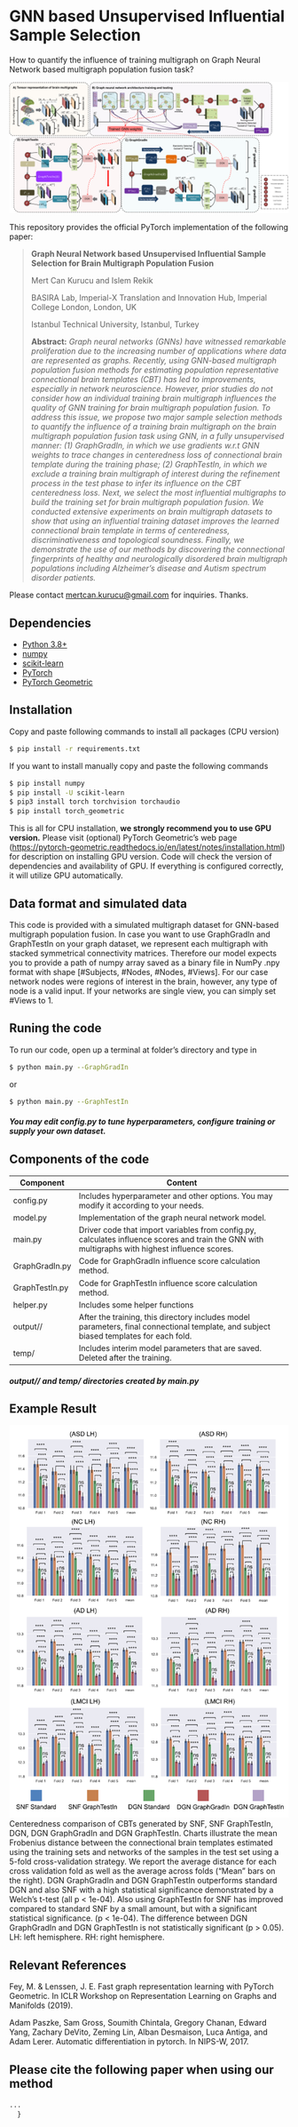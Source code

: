 # GNN based Unsupervised Influential Sample Selection
How to quantify the influence of training multigraph on Graph Neural Network based multigraph population fusion task?

![GraphGradIn and GraphTestIn pipeline](Main_Figure.png)

This repository provides the official PyTorch implementation of the following paper:

> **Graph Neural Network based Unsupervised Influential Sample Selection for Brain Multigraph Population Fusion**
>
> Mert Can Kurucu and Islem Rekik
>
> BASIRA Lab, Imperial-X Translation and Innovation Hub, Imperial College London, London, UK 
> 
> Istanbul Technical University, Istanbul, Turkey
> 
> **Abstract:**  *Graph neural networks (GNNs) have witnessed remarkable proliferation due to the increasing number of applications where data are represented as 
>graphs. Recently, using GNN-based multigraph population fusion methods for estimating population representative connectional brain templates (CBT) has led to 
>improvements, especially in network neuroscience. However, prior studies do not consider how an individual training brain multigraph influences the quality of GNN 
>training for brain multigraph population fusion. To address this issue, we propose two major sample selection methods to quantify the *influence* of a 
>training brain multigraph on the brain multigraph population fusion task using GNN, in *a fully unsupervised manner*: (1) *GraphGradIn*, in which we 
>use gradients w.r.t GNN weights to trace changes in centeredness loss of connectional brain template during the *training phase*; (2) *GraphTestIn*, 
>in which we exclude a training brain multigraph of interest during the refinement process in the *test phase* to infer its influence on the CBT centeredness 
>loss. Next, we select the most influential multigraphs to build the training set for brain multigraph population fusion. We conducted extensive experiments on 
>brain multigraph datasets to show that using an influential training dataset improves the learned connectional brain template in terms of centeredness, 
>discriminativeness and topological soundness. Finally, we demonstrate the use of our methods by discovering the connectional fingerprints of healthy and 
>neurologically disordered brain multigraph populations including Alzheimer’s disease and Autism spectrum disorder patients.*

Please contact mertcan.kurucu@gmail.com for inquiries. Thanks.

## Dependencies

 - [Python 3.8+](https://www.python.org/downloads/release/python-380/)
 - [numpy](https://numpy.org/)
 - [scikit-learn](https://scikit-learn.org/stable/)
 - [PyTorch](https://pytorch.org/)
 - [PyTorch Geometric](https://pytorch-geometric.readthedocs.io/en/latest/notes/installation.html)
  
## Installation

Copy and paste following commands to install all packages (CPU version)

```sh
$ pip install -r requirements.txt
```

If you want to install manually copy and paste the following commands

```sh
$ pip install numpy
$ pip install -U scikit-learn
$ pip3 install torch torchvision torchaudio
$ pip install torch_geometric
```

This is all for CPU installation, **we strongly recommend you to use GPU version.** Please visit (optional) PyTorch Geometric’s web page (https://pytorch-geometric.readthedocs.io/en/latest/notes/installation.html) for description on installing GPU version. Code will check the version of dependencies and availability of GPU. If everything is configured correctly, it will utilize GPU automatically.

## Data format and simulated data

This code is provided with a simulated multigraph dataset for GNN-based multigraph population fusion. In case you want to use GraphGradIn and GraphTestIn on your graph dataset, we represent each multigraph with stacked symmetrical connectivity matrices. Therefore our model expects you to provide a path of numpy array saved as a binary file in NumPy .npy format with shape [#Subjects, #Nodes, #Nodes, #Views]. For our case network nodes were regions of interest in the brain, however, any type of node is a valid input. If your networks are single view, you can simply set #Views to 1.

## Runing the code

To run our code, open up a terminal at folder’s directory and type in

```sh
$ python main.py --GraphGradIn
```
or
```sh
$ python main.py --GraphTestIn
```

##### You may edit config.py to tune hyperparameters, configure training or supply your own dataset.

## Components of the code
| Component | Content |
| ------ | ------ |
| config.py | Includes hyperparameter and other options. You may modify it according to your needs. |
| model.py | Implementation of the graph neural network model. |
| main.py| Driver code that import variables from config.py, calculates influence scores and train the GNN with multigraphs with highest influence scores.  |
| GraphGradIn.py| Code for GraphGradIn influence score calculation method.  |
| GraphTestIn.py| Code for GraphTestIn influence score calculation method.  |
| helper.py| Includes some helper functions |
| output/<model name>/ | After the training, this directory includes model parameters, final connectional template, and subject biased templates for each fold. |
| temp/ | Includes interim model parameters that are saved. Deleted after the training.  |
#####  output/<model name>/ and temp/ directories created by main.py
  
## Example Result  
![Centeredness comparison](centeredness.png)
Centeredness comparison of CBTs generated by SNF, SNF GraphTestIn, DGN, DGN GraphGradIn and DGN GraphTestIn. Charts illustrate the mean Frobenius distance between the connectional brain templates estimated using the training sets and networks of the samples in the test set using a 5-fold cross-validation strategy. We report the average distance for each cross validation fold as well as the average across folds (“Mean” bars on the right). DGN GraphGradIn and DGN GraphTestIn outperforms standard DGN and also SNF with a high statistical significance demonstrated by a Welch’s t-test (all p < 1e-04). Also using GraphTestIn for SNF has improved compared to standard SNF by a small amount, but with a significant statistical significance. (p < 1e-04). The difference between DGN GraphGradIn and DGN GraphTestIn is not statistically significant (p > 0.05). LH: left hemisphere. RH: right hemisphere.

## Relevant References
Fey, M. & Lenssen, J. E. Fast graph representation learning with PyTorch Geometric. In ICLR Workshop on Representation Learning on Graphs and Manifolds (2019).

Adam Paszke, Sam Gross, Soumith Chintala, Gregory Chanan, Edward Yang, Zachary DeVito, Zeming Lin, Alban Desmaison, Luca Antiga, and Adam Lerer. Automatic differentiation in pytorch. In NIPS-W, 2017.

## Please cite the following paper when using our method
```latex
...
  }
```

